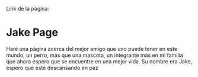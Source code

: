 Link de la página:

# Jake Page
Haré una página acerca del mejor amigo que uno puede tener en este mundo, un perro, más que una mascota, un integrante más en mi familia que ahora espero que se encuentre en una mejor vida. Su nombre era Jake, espero que esté descansando en paz

